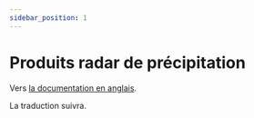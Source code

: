 ```yaml
---
sidebar_position: 1
---
```


# Produits radar de précipitation

Vers [la documentation en anglais](https://opendatadocs.meteoswiss.ch/d-radar-data/d1-precipitation-radar-products).

La traduction suivra.
